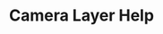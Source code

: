 ---
title: 'Camera Layer Help'
redirect_to:
  - 'https://discuss.pencil2d.org/t/camera-layer-help/1156'
---